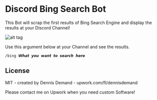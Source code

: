 # Discord Bing Search Bot
This Bot will scrap the first results of Bing Search Engine and display the results at your Discord Channel!

![alt tag](https://i.imgur.com/jmVw6Da.jpg)

Use this argument below at your Channel and see the results.
```   
/bing 𝙒𝙝𝙖𝙩 𝙮𝙤𝙪 𝙬𝙖𝙣𝙩 𝙩𝙤 𝙨𝙚𝙖𝙧𝙘𝙝 𝙝𝙚𝙧𝙚
```  


## License  
MIT - created by Dennis Demand - upwork.com/fl/dennisdemand

Please contact me on Upwork when you need custom Software!
